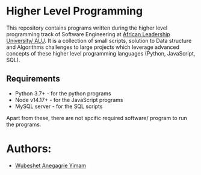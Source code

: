 # Higher Level Programming
This repository contains programs written during the higher level programming track of Software Engineering at [African Leadership University/ ALU](https://alueducation.com). It is a collection of small scripts, solution to Data structure and Algorithms challenges to large projects which leverage  advanced concepts of these higher level programming languages (Python, JavaScript, SQL).

## Requirements

- Python 3.7+ - for the python programs
- Node v14.17+ - for the JavaScript programs
- MySQL server - for the SQL scripts

Apart from these, there are not spcific required software/ program to run the programs.

# Authors:
- [Wubeshet Anegagrie Yimam](https://www.linkedin.com/in/wubeshet)
